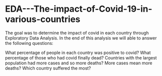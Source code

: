 # EDA---The-impact-of-Covid-19-in-various-countries

The goal was to determine the impact of covid in each country through Exploratory Data Analysis. In the end of this analysis we will able to answer the following questions:

What percentage of people in each country was positive to covid?
What percentage of those who had covid finally dead?
Countries with the largest population had more cases and so more deaths?
More cases mean more deaths?
Which country suffered the most?
